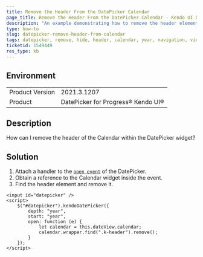 ```yaml
---
title: Remove the Header From the DatePicker Calendar
page_title: Remove the Header From the DatePicker Calendar - Kendo UI DatePicker for jQuery
description: "An example demonstrating how to remove the header element from the calendar of the DatePicker widget."
type: how-to
slug: datepicker-remove-header-from-calendar
tags: datepicker, remove, hide, header, calendar, year, navigation, view
ticketid: 1549449
res_type: kb
---
```


## Environment

<table>
	<tr>
		<td>Product Version</td>
		<td>2021.3.1207</td>
	</tr>
	<tr>
		<td>Product</td>
		<td>DatePicker for Progress® Kendo UI®</td>
	</tr>
</table>

## Description

How can I remove the header of the Calendar within the DatePicker widget?

## Solution

1. Attach a handler to the [`open event`](/api/javascript/ui/datepicker/events/open) of the DatePicker.
1. Obtain a reference to the Calendar widget inside the event.
1. Find the header element and remove it.

```dojo
<input id="datepicker" />
<script>
    $("#datepicker").kendoDatePicker({
        depth: "year",
        start: "year",
        open: function (e) {
            let calendar = this.dateView.calendar;
            calendar.wrapper.find(".k-header").remove();
        }
    });
</script>
```